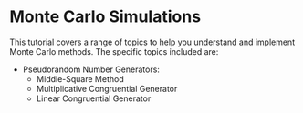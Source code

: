 # Monte Carlo Simulations

This tutorial covers a range of topics to help you understand and implement Monte Carlo methods. The specific topics included are:

- Pseudorandom Number Generators:
  - Middle-Square Method
  - Multiplicative Congruential Generator
  - Linear Congruential Generator